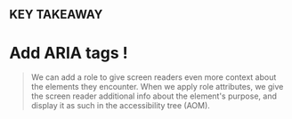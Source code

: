 ## KEY TAKEAWAY

# Add ARIA tags !

> We can add a role to give screen readers even more context about the elements they encounter.
> When we apply role attributes, we give the screen reader additional info about the element's purpose, and display it as such in the accessibility tree (AOM).
